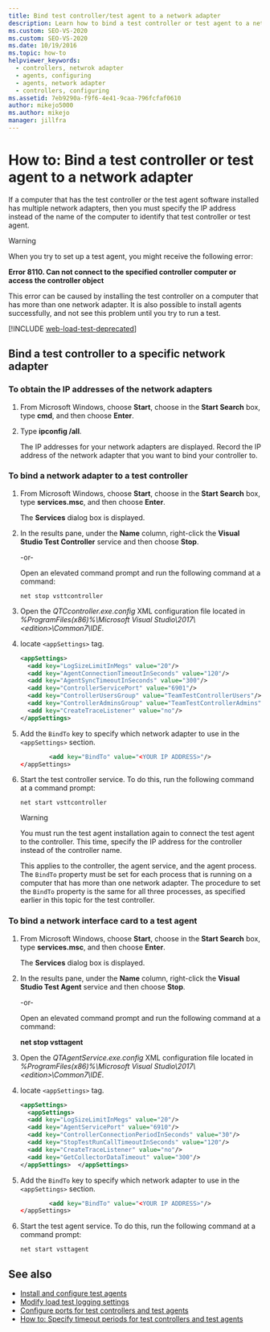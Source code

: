 ```yaml
---
title: Bind test controller/test agent to a network adapter
description: Learn how to bind a test controller or test agent to a network adapter by using an IP address, in case it is installed for multiple network adapters.
ms.custom: SEO-VS-2020
ms.custom: SEO-VS-2020
ms.date: 10/19/2016
ms.topic: how-to
helpviewer_keywords: 
  - controllers, netwrok adapter
  - agents, configuring
  - agents, network adapter
  - controllers, configuring
ms.assetid: 7eb9290a-f9f6-4e41-9caa-796fcfaf0610
author: mikejo5000
ms.author: mikejo
manager: jillfra
---
```

# How to: Bind a test controller or test agent to a network adapter

If a computer that has the test controller or the test agent software installed has multiple network adapters, then you must specify the IP address instead of the name of the computer to identify that test controller or test agent.

> [!WARNING]
> When you try to set up a test agent, you might receive the following error:
>
> **Error 8110. Can not connect to the specified controller computer or access the controller object**
>
> This error can be caused by installing the test controller on a computer that has more than one network adapter. It is also possible to install agents successfully, and not see this problem until you try to run a test.

[!INCLUDE [web-load-test-deprecated](includes/web-load-test-deprecated.md)]

## Bind a test controller to a specific network adapter

### To obtain the IP addresses of the network adapters

1. From Microsoft Windows, choose **Start**, choose in the **Start Search** box, type **cmd**, and then choose **Enter**.

2. Type **ipconfig /all**.

     The IP addresses for your network adapters are displayed. Record the IP address of the network adapter that you want to bind your controller to.

### To bind a network adapter to a test controller

1. From Microsoft Windows, choose **Start**, choose in the **Start Search** box, type **services.msc**, and then choose **Enter**.

     The **Services** dialog box is displayed.

2. In the results pane, under the **Name** column, right-click the **Visual Studio Test Controller** service and then choose **Stop**.

     -or-

     Open an elevated command prompt and run the following command at a command:

     `net stop vsttcontroller`

3. Open the *QTCcontroller.exe.config* XML configuration file located in *%ProgramFiles(x86)%\Microsoft Visual Studio\2017\\\<edition>\Common7\IDE*.

4. locate `<appSettings>` tag.

    ```xml
    <appSettings>
      <add key="LogSizeLimitInMegs" value="20"/>
      <add key="AgentConnectionTimeoutInSeconds" value="120"/>
      <add key="AgentSyncTimeoutInSeconds" value="300"/>
      <add key="ControllerServicePort" value="6901"/>
      <add key="ControllerUsersGroup" value="TeamTestControllerUsers"/>
      <add key="ControllerAdminsGroup" value="TeamTestControllerAdmins"/>
      <add key="CreateTraceListener" value="no"/>
    </appSettings>
    ```

5. Add the `BindTo` key to specify which network adapter to use in the `<appSettings>` section.

    ```xml
            <add key="BindTo" value="<YOUR IP ADDRESS>"/>
    </appSettings>
    ```

6. Start the test controller service. To do this, run the following command at a command prompt:

    `net start vsttcontroller`

    > [!WARNING]
    > You must run the test agent installation again to connect the test agent to the controller. This time, specify the IP address for the controller instead of the controller name.

     This applies to the controller, the agent service, and the agent process. The `BindTo` property must be set for each process that is running on a computer that has more than one network adapter. The procedure to set the `BindTo` property is the same for all three processes, as specified earlier in this topic for the test controller.

### To bind a network interface card to a test agent

1. From Microsoft Windows, choose **Start**, choose in the **Start Search** box, type **services.msc**, and then choose **Enter**.

    The **Services** dialog box is displayed.

2. In the results pane, under the **Name** column, right-click the **Visual Studio Test Agent** service and then choose **Stop**.

     -or-

     Open an elevated command prompt and run the following command at a command:

     **net stop vsttagent**

3. Open the *QTAgentService.exe.config* XML configuration file located in *%ProgramFiles(x86)%\Microsoft Visual Studio\2017\\\<edition>\Common7\IDE*.

4. locate `<appSettings>` tag.

    ```xml
    <appSettings>
      <appSettings>
      <add key="LogSizeLimitInMegs" value="20"/>
      <add key="AgentServicePort" value="6910"/>
      <add key="ControllerConnectionPeriodInSeconds" value="30"/>
      <add key="StopTestRunCallTimeoutInSeconds" value="120"/>
      <add key="CreateTraceListener" value="no"/>
      <add key="GetCollectorDataTimeout" value="300"/>
    </appSettings>  </appSettings>
    ```

5. Add the `BindTo` key to specify which network adapter to use in the `<appSettings>` section.

    ```xml
            <add key="BindTo" value="<YOUR IP ADDRESS>"/>
    </appSettings>
    ```

6. Start the test agent service. To do this, run the following command at a command prompt:

    `net start vsttagent`

## See also

- [Install and configure test agents](../test/lab-management/install-configure-test-agents.md)
- [Modify load test logging settings](../test/modify-load-test-logging-settings.md)
- [Configure ports for test controllers and test agents](../test/configure-ports-for-test-controllers-and-test-agents.md)
- [How to: Specify timeout periods for test controllers and test agents](../test/how-to-specify-timeout-periods-for-test-controllers-and-test-agents.md)
